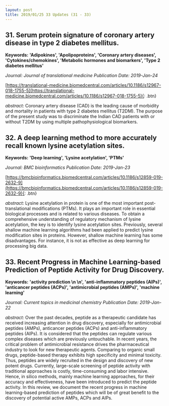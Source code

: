 ```yaml
---
layout: post
title: 2019/01/25 33 Updates (31 - 33)
---
```

## 31. Serum protein signature of coronary artery disease in type 2 diabetes mellitus.
**Keywords:** **'Adipokines', 'Apolipoproteins', 'Coronary artery diseases', 'Cytokines/chemokines', 'Metabolic hormones and biomarkers', 'Type 2 diabetes mellitus'**

*Journal: Journal of translational medicine* *Publication Date: 2019-Jan-24*

[https://translational-medicine.biomedcentral.com/articles/10.1186/s12967-018-1755-5](https://translational-medicine.biomedcentral.com/articles/10.1186/s12967-018-1755-5){: .btn}

*abstract:* Coronary artery disease (CAD) is the leading cause of morbidity and mortality in patients with type 2 diabetes mellitus (T2DM). The purpose of the present study was to discriminate the Indian CAD patients with or without T2DM by using multiple pathophysiological biomarkers.

## 32. A deep learning method to more accurately recall known lysine acetylation sites.
**Keywords:** **'Deep learning', 'Lysine acetylation', 'PTMs'**

*Journal: BMC bioinformatics* *Publication Date: 2019-Jan-23*

[https://bmcbioinformatics.biomedcentral.com/articles/10.1186/s12859-019-2632-9](https://bmcbioinformatics.biomedcentral.com/articles/10.1186/s12859-019-2632-9){: .btn}

*abstract:* Lysine acetylation in protein is one of the most important post-translational modifications (PTMs). It plays an important role in essential biological processes and is related to various diseases. To obtain a comprehensive understanding of regulatory mechanism of lysine acetylation, the key is to identify lysine acetylation sites. Previously, several shallow machine learning algorithms had been applied to predict lysine modification sites in proteins. However, shallow machine learning has some disadvantages. For instance, it is not as effective as deep learning for processing big data.

## 33. Recent Progress in Machine Learning-based Prediction of Peptide Activity for Drug Discovery.
**Keywords:** **'activity prediction \n \n', 'anti-inflammatory peptides (AIPs)', 'anticancer peptides (ACPs)', 'antimicrobial peptides (AMPs)', 'machine learning'**

*Journal: Current topics in medicinal chemistry* *Publication Date: 2019-Jan-22*



*abstract:* Over the past decades, peptide as a therapeutic candidate has received increasing attention in drug discovery, especially for antimicrobial peptides (AMPs), anticancer peptides (ACPs) and anti-inflammatory peptides (AIPs). It is considered that the peptides can regulate various complex diseases which are previously untouchable. In recent years, the critical problem of antimicrobial resistance drives the pharmaceutical industry to look for new therapeutic agents. Comparing to organic small drugs, peptide-based therapy exhibits high specificity and minimal toxicity. Thus, peptides are widely recruited in the design and discovery of new potent drugs. Currently, large-scale screening of peptide activity with traditional approaches is costly, time-consuming and labor intensive. Hence, in silico methods, mainly machine learning approaches, for their accuracy and effectiveness, have been introduced to predict the peptide activity. In this review, we document the recent progress in machine learning-based prediction of peptides which will be of great benefit to the discovery of potential active AMPs, ACPs and AIPs.

